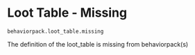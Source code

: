 # Loot Table - Missing

`behaviorpack.loot_table.missing`

The definition of the loot_table is missing from behaviorpack(s)
